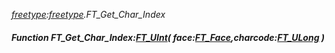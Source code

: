 _[freetype](../../modules/freetype/freetype-module.md):[freetype](../../modules/freetype/freetype-module.md).FT\_Get\_Char\_Index_
##### Function FT\_Get\_Char\_Index:[FT_UInt](../../modules/freetype/freetype-ft_uint.md)( face:[FT_Face](../../modules/freetype/freetype-ft_face.md),charcode:[FT_ULong](../../modules/freetype/freetype-ft_ulong.md) )
